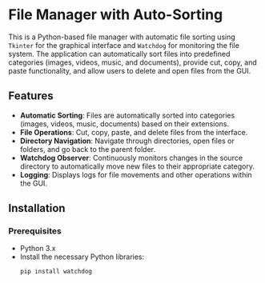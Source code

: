 # File Manager with Auto-Sorting

This is a Python-based file manager with automatic file sorting using `Tkinter` for the graphical interface and `Watchdog` for monitoring the file system. The application can automatically sort files into predefined categories (images, videos, music, and documents), provide cut, copy, and paste functionality, and allow users to delete and open files from the GUI.

## Features

- **Automatic Sorting**: Files are automatically sorted into categories (images, videos, music, documents) based on their extensions.
- **File Operations**: Cut, copy, paste, and delete files from the interface.
- **Directory Navigation**: Navigate through directories, open files or folders, and go back to the parent folder.
- **Watchdog Observer**: Continuously monitors changes in the source directory to automatically move new files to their appropriate category.
- **Logging**: Displays logs for file movements and other operations within the GUI.

## Installation

### Prerequisites

- Python 3.x
- Install the necessary Python libraries:
  ```bash
  pip install watchdog
